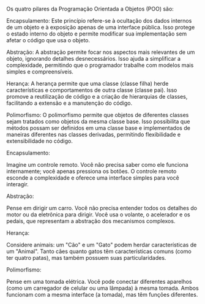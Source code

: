 Os quatro pilares da Programação Orientada a Objetos (POO) são:

Encapsulamento: Este princípio refere-se à ocultação dos dados internos de um objeto e à exposição apenas de uma interface pública. Isso protege o estado interno do objeto e permite modificar sua implementação sem afetar o código que usa o objeto.

Abstração: A abstração permite focar nos aspectos mais relevantes de um objeto, ignorando detalhes desnecessários. Isso ajuda a simplificar a complexidade, permitindo que o programador trabalhe com modelos mais simples e compreensíveis.

Herança: A herança permite que uma classe (classe filha) herde características e comportamentos de outra classe (classe pai). Isso promove a reutilização de código e a criação de hierarquias de classes, facilitando a extensão e a manutenção do código.

Polimorfismo: O polimorfismo permite que objetos de diferentes classes sejam tratados como objetos da mesma classe base. Isso possibilita que métodos possam ser definidos em uma classe base e implementados de maneiras diferentes nas classes derivadas, permitindo flexibilidade e extensibilidade no código.


Encapsulamento:

Imagine um controle remoto. Você não precisa saber como ele funciona internamente; você apenas pressiona os botões. O controle remoto esconde a complexidade e oferece uma interface simples para você interagir.

Abstração:

Pense em dirigir um carro. Você não precisa entender todos os detalhes do motor ou da eletrônica para dirigir. Você usa o volante, o acelerador e os pedais, que representam a abstração dos mecanismos complexos.

Herança:

Considere animais: um "Cão" e um "Gato" podem herdar características de um "Animal". Tanto cães quanto gatos têm características comuns (como ter quatro patas), mas também possuem suas particularidades.

Polimorfismo:

Pense em uma tomada elétrica. Você pode conectar diferentes aparelhos (como um carregador de celular ou uma lâmpada) à mesma tomada. Ambos funcionam com a mesma interface (a tomada), mas têm funções diferentes.